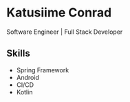# Katusiime Conrad





Software Engineer | Full Stack Developer
## Skills

- Spring Framework
- Android
- CI/CD
- Kotlin

